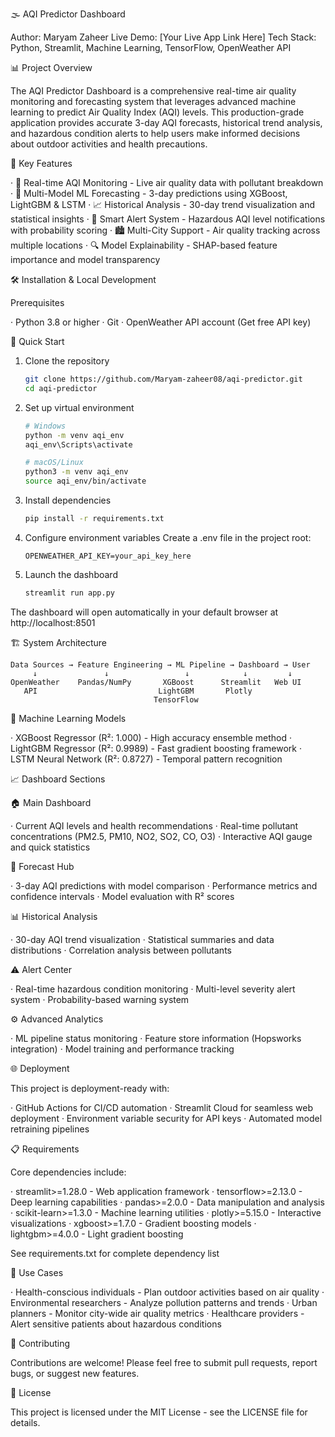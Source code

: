 🌫️ AQI Predictor Dashboard

Author: Maryam Zaheer
Live Demo: [Your Live App Link Here]
Tech Stack: Python, Streamlit, Machine Learning, TensorFlow, OpenWeather API


📊 Project Overview

The AQI Predictor Dashboard is a comprehensive real-time air quality monitoring and forecasting system that leverages advanced machine learning to predict Air Quality Index (AQI) levels. This production-grade application provides accurate 3-day AQI forecasts, historical trend analysis, and hazardous condition alerts to help users make informed decisions about outdoor activities and health precautions.

🎯 Key Features

· 🔴 Real-time AQI Monitoring - Live air quality data with pollutant breakdown
· 🤖 Multi-Model ML Forecasting - 3-day predictions using XGBoost, LightGBM & LSTM
· 📈 Historical Analysis - 30-day trend visualization and statistical insights
· 🚨 Smart Alert System - Hazardous AQI level notifications with probability scoring
· 🏙️ Multi-City Support - Air quality tracking across multiple locations
· 🔍 Model Explainability - SHAP-based feature importance and model transparency


🛠️ Installation & Local Development

Prerequisites

· Python 3.8 or higher
· Git
· OpenWeather API account (Get free API key)

🚀 Quick Start

1. Clone the repository
   ```bash
   git clone https://github.com/Maryam-zaheer08/aqi-predictor.git
   cd aqi-predictor
   ```
2. Set up virtual environment
   ```bash
   # Windows
   python -m venv aqi_env
   aqi_env\Scripts\activate
   
   # macOS/Linux
   python3 -m venv aqi_env
   source aqi_env/bin/activate
   ```
3. Install dependencies
   ```bash
   pip install -r requirements.txt
   ```
4. Configure environment variables
   Create a .env file in the project root:
   ```env
   OPENWEATHER_API_KEY=your_api_key_here
   ```
5. Launch the dashboard
   ```bash
   streamlit run app.py
   ```

The dashboard will open automatically in your default browser at http://localhost:8501

🏗️ System Architecture

```
Data Sources → Feature Engineering → ML Pipeline → Dashboard → User
     ↓               ↓                 ↓            ↓         ↓
OpenWeather    Pandas/NumPy       XGBoost      Streamlit   Web UI
   API                           LightGBM       Plotly
                                TensorFlow
```

🤖 Machine Learning Models

· XGBoost Regressor (R²: 1.000) - High accuracy ensemble method
· LightGBM Regressor (R²: 0.9989) - Fast gradient boosting framework
· LSTM Neural Network (R²: 0.8727) - Temporal pattern recognition

📈 Dashboard Sections

🏠 Main Dashboard

· Current AQI levels and health recommendations
· Real-time pollutant concentrations (PM2.5, PM10, NO2, SO2, CO, O3)
· Interactive AQI gauge and quick statistics

🔮 Forecast Hub

· 3-day AQI predictions with model comparison
· Performance metrics and confidence intervals
· Model evaluation with R² scores

📊 Historical Analysis

· 30-day AQI trend visualization
· Statistical summaries and data distributions
· Correlation analysis between pollutants

⚠️ Alert Center

· Real-time hazardous condition monitoring
· Multi-level severity alert system
· Probability-based warning system

⚙️ Advanced Analytics

· ML pipeline status monitoring
· Feature store information (Hopsworks integration)
· Model training and performance tracking

🌐 Deployment

This project is deployment-ready with:

· GitHub Actions for CI/CD automation
· Streamlit Cloud for seamless web deployment
· Environment variable security for API keys
· Automated model retraining pipelines

📋 Requirements

Core dependencies include:

· streamlit>=1.28.0 - Web application framework
· tensorflow>=2.13.0 - Deep learning capabilities
· pandas>=2.0.0 - Data manipulation and analysis
· scikit-learn>=1.3.0 - Machine learning utilities
· plotly>=5.15.0 - Interactive visualizations
· xgboost>=1.7.0 - Gradient boosting models
· lightgbm>=4.0.0 - Light gradient boosting

See requirements.txt for complete dependency list

🎯 Use Cases

· Health-conscious individuals - Plan outdoor activities based on air quality
· Environmental researchers - Analyze pollution patterns and trends
· Urban planners - Monitor city-wide air quality metrics
· Healthcare providers - Alert sensitive patients about hazardous conditions

🤝 Contributing

Contributions are welcome! Please feel free to submit pull requests, report bugs, or suggest new features.

📄 License

This project is licensed under the MIT License - see the LICENSE file for details.
